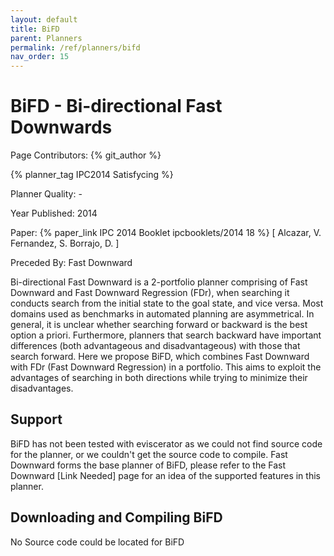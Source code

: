 ```yaml
---
layout: default
title: BiFD
parent: Planners
permalink: /ref/planners/bifd
nav_order: 15
---
```

# BiFD - Bi-directional Fast Downwards

Page Contributors: {% git_author %}

{% planner_tag IPC2014 Satisfycing %}

Planner Quality: -

Year Published: 2014

Paper: {% paper_link IPC 2014 Booklet ipcbooklets/2014 18 %} [ Alcazar, V. Fernandez, S. Borrajo, D. ]

Preceded By: Fast Downward

Bi-directional Fast Downward is a 2-portfolio planner comprising of Fast Downward and Fast Downward Regression (FDr), when searching it conducts search from the initial state to the goal state, and vice versa. Most domains used as benchmarks in automated planning are asymmetrical. In general, it is unclear whether searching forward or backward is the best option a priori. Furthermore, planners that search backward have important differences (both advantageous and disadvantageous) with those that search forward. Here we propose BiFD, which combines Fast Downward with FDr (Fast Downward Regression) in a portfolio. This aims to exploit the advantages of searching in both directions while trying to minimize their disadvantages.

## Support

BiFD has not been tested with eviscerator as we could not find source code for the planner, or we couldn't get the source code to compile. Fast Downward forms the base planner of BiFD, please refer to the Fast Downward [Link Needed] page for an idea of the supported features in this planner.

## Downloading and Compiling BiFD

No Source code could be located for BiFD
